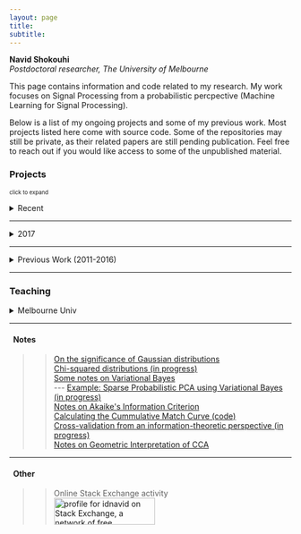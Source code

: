 ```yaml
---
layout: page
title: 
subtitle:  
---
```

**Navid Shokouhi**<br/>
*Postdoctoral researcher, The University of Melbourne*

This page contains information and code related to my research. My work focuses on Signal Processing from a probabilistic percpective (Machine Learning for Signal Processing).

Below is a list of my ongoing projects and some of my previous work. Most projects listed here come with source code. Some of the repositories may still be private, as their related papers are still pending publication. Feel free to reach out if you would like access to some of the unpublished material.

### Projects
<sub><sup>click to expand</sup></sub>
<details><summary>
   Recent
</summary>
   <a href="https://github.com/idnavid/selectOrder_public">model order selection for CCA</a><br/>
   <a href="https://github.com/idnavid/robustHRF">Robust HRF estimation (fNIRS) -- (private)</a><br/>
   <a href="https://github.com/idnavid/robustHRF">Multi-target Speaker Identification - 2018 MCE challenge -- (private)</a><br/>
   <a href="https://github.com/idnavid/sparse_CCA">Sparse Canonical Correlation Analysis -- (private)</a><br/>
   <a href="https://github.com/idnavid/sparse_PCA">Sparse Principal Component Analysis -- (private)</a><br/>
</details>

------
<details><summary>
   2017
</summary>
   <a href="https://github.com/idnavid/RBFadapt">RBF Neural Networks -- (private)</a><br/>
   <a href="https://github.com/idnavid/selectOrder_public">model order selection</a><br/>
   <a href="http://ieeexplore.ieee.org/document/8290677/">2D-Whitening for face recognition</a><br/>
   <a href="https://github.com/idnavid/spkr_diarization">Speaker Diarization (python)</a><br/>
</details>

------
<details><summary>
   Previous Work (2011-2016)
</summary>
PhD (UT Dallas, 2017) dissertation: Speaker Recognition and Diarization in Multi-Speaker Signals. A link to my dissertation can be found <a href="https://github.com/idnavid/dissertation/blob/master/SHOKOUHI-DISSERTATION-2017-rev3.pdf">here.</a><br/>
   Some code excerpts from my PhD work:
   Overlapped Speech Detection <a href="https://github.com/idnavid/pyknograms">(code)</a> and <a href="https://ieeexplore.ieee.org/document/7872488/">(paper)</a><br/>
    <a href="https://github.com/cyu0913/CRSS-SpkrDiar">UTDallas-CRSS Speaker Diarization tool-box -- (private)</a><br/>
    <a href="https://github.com/idnavid/speech_activity_detection">Speech Activity Detection for UT-Dallas projects</a><br/>
    <a href="https://github.com/idnavid/py_vad_tool">light-weight Speech Activity Detection</a><br/>
    <a href="https://github.com/idnavid/sre2016">Speaker verification (includes code additions to Kaldi: NDA, Clustering, DCF calculations</a><br/>   
</details>

------
### Teaching
<details><summary>
   Melbourne Univ
</summary>
   <a href="https://github.com/idnavid/imageprocessing_elen90076">Digital Image Processing ELEN90076</a> -- Only available for ELEN90076 students. 
</details>

------
#### &nbsp;&nbsp;Notes
>> [On the significance of Gaussian distributions](https://github.com/idnavid/misc/blob/master/Gaussian_approximation.md)<br/>
>> [Chi-squared distributions (in progress)](NA)<br/>
>> [Some notes on Variational Bayes](https://github.com/idnavid/misc/blob/master/variationalbayes_doc1.ipynb)<br/>
   --- [Example: Sparse Probabilistic PCA using Variational Bayes (in progress)](na)<br/>
>> [Notes on Akaike's Information Criterion](https://github.com/idnavid/misc/blob/master/deriving_aic.pdf)<br/>
>> [Calculating the Cummulative Match Curve (code)](https://github.com/idnavid/misc/blob/master/plot_cmc.m)<br/>
>> [Cross-validation from an information-theoretic perspective (in progress)](na)<br/>
>> [Notes on Geometric Interpretation of CCA](https://github.com/idnavid/misc/blob/master/cca_geometricinterp.ipynb)<br/>

------
#### &nbsp;&nbsp;Other<br/>
>> Online Stack Exchange activity<br/>
>> <a href="https://stackexchange.com/users/1800970/idnavid?tab=accounts"><img src="https://stackexchange.com/users/flair/1800970.png" width="180" height="48" alt="profile for idnavid on Stack Exchange, a network of free, community-driven Q&amp;A sites" title="profile for idnavid on Stack Exchange, a network of free, community-driven Q&amp;A sites" /></a> <br/>
